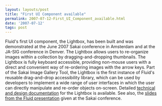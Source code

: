 ```yaml
---
layout: layouts/post
title: "First UI Component available"
permalink: 2007-07-12-First_UI_Component_available.html
date: '2007-07-12'
tags: post
---
```

Fluid's first UI component, the Lightbox, has been built and was demonstrated at the June 2007 Sakai
conference in Amsterdam and at the JA-SIG conference in Denver.
The Lightbox allows users to re-organize images within a collection by dragging-and-dropping thumbnails.
The Lightbox is fully keyboard accessible, providing non-mouse users with a direct and convenient way
of re-ordering images with the arrow keys. Part of the Sakai Image Gallery Tool, the Lightbox is the
first instance of Fluid's reusable drag-and-drop accessibility library, which can be used by developers
to implement a wide range of user interfaces in which the user can directly manipulate and re-order
objects on-screen.
Detailed [technical and design documentation](http://wiki.fluidproject.org/display/fluid/Lightbox+Component)
for the Lightbox is available. See also, the
[slides from the Fluid presentation](http://confluence.sakaiproject.org/confluence/display/CONF07/An+Introduction+to+the+FLUID+Project)
given at the Sakai conference.
